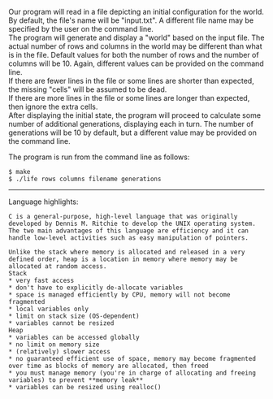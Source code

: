 Our program will read in a file depicting an initial configuration for the world. By default, the file's name will be "input.txt". A different file name may be specified by the user on the command line. <br/>
The program will generate and display a "world" based on the input file. The actual number of rows and columns in the world may be different than what is in the file. Default values for both the number of rows and the number of columns will be 10. Again, different values can be provided on the command line.<br/>
If there are fewer lines in the file or some lines are shorter than expected, the missing "cells" will be assumed to be dead.<br/>
If there are more lines in the file or some lines are longer than expected, then ignore the extra cells.<br/>
After displaying the initial state, the program will proceed to calculate some number of additional generations, displaying each in turn. The number of generations will be 10 by default, but a different value may be provided on the command line.

The program is run from the command line as follows:
```
$ make
$ ./life rows columns filename generations
```

------------------------------------------------------------------------------------------------

Language highlights:
```
C is a general-purpose, high-level language that was originally developed by Dennis M. Ritchie to develop the UNIX operating system.
The two main advantages of this language are efficiency and it can handle low-level activities such as easy manipulation of pointers.

Unlike the stack where memory is allocated and released in a very defined order, heap is a location in memory where memory may be allocated at random access.
Stack
* very fast access
* don't have to explicitly de-allocate variables
* space is managed efficiently by CPU, memory will not become fragmented
* local variables only
* limit on stack size (OS-dependent)
* variables cannot be resized
Heap
* variables can be accessed globally
* no limit on memory size
* (relatively) slower access
* no guaranteed efficient use of space, memory may become fragmented over time as blocks of memory are allocated, then freed
* you must manage memory (you're in charge of allocating and freeing variables) to prevent **memory leak**
* variables can be resized using realloc()
```